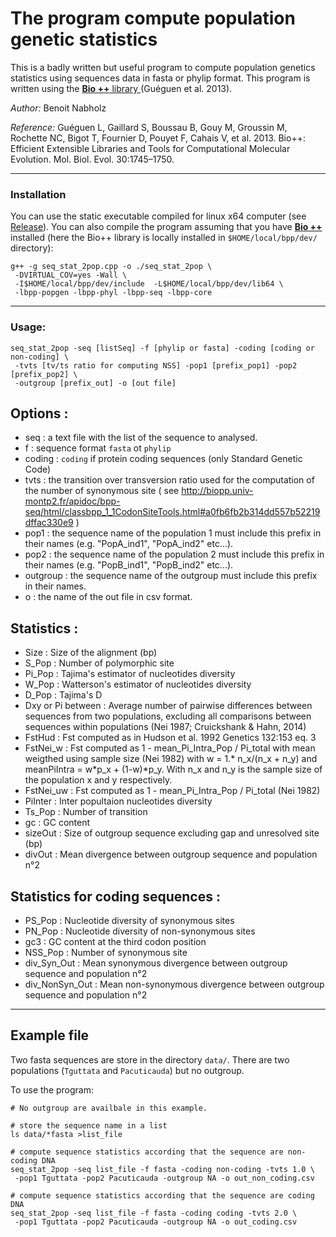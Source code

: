 # The program compute population genetic statistics 

This is a badly written but useful program to compute population genetics statistics using sequences data in fasta or phylip format.
This program is written using the [**Bio ++** library ](http://biopp.univ-montp2.fr/wiki/index.php/Main_Page) (Guéguen et al. 2013).


*Author:* Benoit Nabholz

*Reference:* Guéguen L, Gaillard S, Boussau B, Gouy M, Groussin M, Rochette NC, Bigot T, Fournier D, Pouyet F, Cahais V, et al. 2013. Bio++: Efficient Extensible Libraries and Tools for Computational Molecular Evolution. Mol. Biol. Evol. 30:1745–1750.

--------
### Installation

You can use the static executable compiled for linux x64 computer (see [Release](https://github.com/benoitnabholz/seq_stat_2pop/releases/tag/v1)). You can also compile the program assuming that you have [**Bio ++**](http://biopp.univ-montp2.fr/wiki/index.php/Main_Page) installed (here the Bio++ library is locally installed in `$HOME/local/bpp/dev/` directory):

```
g++ -g seq_stat_2pop.cpp -o ./seq_stat_2pop \
 -DVIRTUAL_COV=yes -Wall \
 -I$HOME/local/bpp/dev/include  -L$HOME/local/bpp/dev/lib64 \
 -lbpp-popgen -lbpp-phyl -lbpp-seq -lbpp-core
```

--------

###  Usage:
```
seq_stat_2pop -seq [listSeq] -f [phylip or fasta] -coding [coding or non-coding] \
 -tvts [tv/ts ratio for computing NSS] -pop1 [prefix_pop1] -pop2 [prefix_pop2] \
 -outgroup [prefix_out] -o [out file]
```

## Options :

- seq : a text file with the list of the sequence to analysed.
- f : sequence format `fasta` ot `phylip`
- coding : `coding` if protein coding sequences (only Standard Genetic Code)
- tvts : the transition over transversion ratio used for the computation of the number of synonymous site ( see http://biopp.univ-montp2.fr/apidoc/bpp-seq/html/classbpp_1_1CodonSiteTools.html#a0fb6fb2b314dd557b52219dffac330e9 )
- pop1 : the sequence name of the population 1 must include this prefix in their names (e.g. "PopA_ind1", "PopA_ind2" etc...).
- pop2 : the sequence name of the population 2 must include this prefix in their names (e.g. "PopB_ind1", "PopB_ind2" etc...).
- outgroup : the sequence name of the outgroup must include this prefix in their names.
- o : the name of the out file in csv format.

## Statistics :
- Size : Size of the alignment (bp)
- S_Pop : Number of polymorphic site
- Pi_Pop : Tajima's estimator of nucleotides diversity
- W_Pop : Watterson's estimator of nucleotides diversity
- D_Pop : Tajima's D
- Dxy or Pi between : Average number of pairwise differences between sequences from two populations, excluding all comparisons between sequences within populations (Nei 1987; Cruickshank & Hahn, 2014)
- FstHud : Fst computed as in Hudson et al. 1992 Genetics 132:153 eq. 3
- FstNei_w : Fst computed as 1 - mean_Pi_Intra_Pop / Pi_total with mean weigthed using sample size (Nei 1982) with w = 1.* n_x/(n_x + n_y) and meanPiIntra = w*p_x + (1-w)*p_y. With n_x and n_y is the sample size of the population x and y respectively.
- FstNei_uw : Fst computed as 1 - mean_Pi_Intra_Pop / Pi_total (Nei 1982)
- PiInter : Inter popultaion nucleotides diversity
- Ts_Pop : Number of transition
- gc : GC content
- sizeOut : Size of outgroup sequence excluding gap and unresolved site (bp)
- divOut : Mean divergence between outgroup sequence and population n°2

## Statistics for coding sequences :
- PS_Pop : Nucleotide diversity of synonymous sites
- PN_Pop : Nucleotide diversity of non-synonymous sites
- gc3 : GC content at the third codon position
- NSS_Pop : Number of synonymous site
- div_Syn_Out : Mean synonymous divergence between outgroup sequence and population n°2
- div_NonSyn_Out : Mean non-synonymous divergence between outgroup sequence and population n°2

-----
## Example file

Two fasta sequences are store in the directory `data/`.
There are two populations (`Tguttata` and `Pacuticauda`) but no outgroup.

To use the program:

``` 
# No outgroup are availbale in this example.

# store the sequence name in a list
ls data/*fasta >list_file

# compute sequence statistics according that the sequence are non-coding DNA 
seq_stat_2pop -seq list_file -f fasta -coding non-coding -tvts 1.0 \
 -pop1 Tguttata -pop2 Pacuticauda -outgroup NA -o out_non_coding.csv

# compute sequence statistics according that the sequence are coding DNA 
seq_stat_2pop -seq list_file -f fasta -coding coding -tvts 2.0 \
 -pop1 Tguttata -pop2 Pacuticauda -outgroup NA -o out_coding.csv

```

